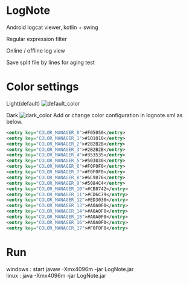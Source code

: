 # LogNote

Android logcat viewer, kotlin + swing

Regular expression filter

Online / offline log view

Save split file by lines for aging test

# Color settings
Light(default)
![default_color](https://user-images.githubusercontent.com/75207513/148026944-d965a90e-f2e4-478d-a763-f9d229d36f4c.png)

Dark
![dark_color](https://user-images.githubusercontent.com/75207513/148026947-e713661d-a876-41c6-99c3-877596c098ad.png)
Add or change color configuration in lognote.xml as below.
```xml
<entry key="COLOR_MANAGER_0">#F05050</entry>
<entry key="COLOR_MANAGER_1">#101010</entry>
<entry key="COLOR_MANAGER_2">#2B2B2B</entry>
<entry key="COLOR_MANAGER_3">#2B2B2B</entry>
<entry key="COLOR_MANAGER_4">#353535</entry>
<entry key="COLOR_MANAGER_5">#503030</entry>
<entry key="COLOR_MANAGER_6">#F0F0F0</entry>
<entry key="COLOR_MANAGER_7">#F0F0F0</entry>
<entry key="COLOR_MANAGER_8">#6C9876</entry>
<entry key="COLOR_MANAGER_9">#5084C4</entry>
<entry key="COLOR_MANAGER_10">#CB8742</entry>
<entry key="COLOR_MANAGER_11">#CD6C79</entry>
<entry key="COLOR_MANAGER_12">#ED3030</entry>
<entry key="COLOR_MANAGER_13">#A0A0F0</entry>
<entry key="COLOR_MANAGER_14">#A0A0F0</entry>
<entry key="COLOR_MANAGER_15">#A0A0F0</entry>
<entry key="COLOR_MANAGER_16">#A0A0F0</entry>
<entry key="COLOR_MANAGER_17">#F0F0F0</entry>
```

# Run
windows : start javaw -Xmx4096m -jar LogNote.jar\
linux : java -Xmx4096m -jar LogNote.jar
